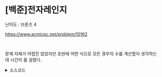 # [백준]전자레인지

난이도 : 브론즈 4

https://www.acmicpc.net/problem/10162

<br>

문제 자체가 어렵진 않았지만 초반에 어떤 식으로 모든 경우의 수를 계산할지 생각하는데 시간이 좀 걸렸다.

<details><summary>소스코드</summary>

```java
import java.util.*;

public class Main {
    public static void main(String[] args) {
        Scanner sc = new Scanner(System.in);

        int A = 5*60;
        int B = 1*60;
        int C = 10;

        int T = sc.nextInt();

        int[] ret = new int[3];
        int sum = 987654321;

        for(int i=0; i<=T/A; i++) {
            int T2 = T - A*i;
            for(int j=0; j<=T2/B; j++) {
                int T3 = T2 - B*j;
                if((T3 % C == 0) && (sum > i + j + T3/10)) {
                    ret[0] = i;
                    ret[1] = j;
                    ret[2] = T3/10;
                    sum = i + j + T3/10;
                }
            }
        }

        if(sum == 987654321) {
            System.out.println("-1");
        }
        else {
            for(int item : ret) {
                System.out.print(item + " ");
            }
        }
    }
}
```

</details>
